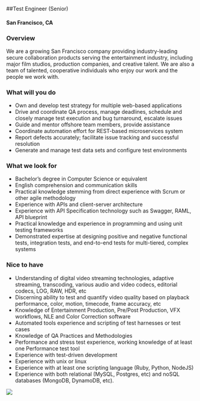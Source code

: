 ##Test Engineer (Senior)
#### San Francisco, CA

### Overview
We are a growing San Francisco company providing industry-leading secure collaboration products
serving the entertainment industry, including major film studios, production companies, and creative talent. We are also a team of talented, cooperative individuals who enjoy our work and the people we work with.

### What will you do
+ Own and develop test strategy for multiple web-based applications
+ Drive and coordinate QA process, manage deadlines, schedule and closely manage test execution and bug turnaround, escalate issues
+ Guide and mentor offshore team members, provide assistance
+ Coordinate automation effort for REST-based microservices system
+ Report defects accurately; facilitate issue tracking and successful resolution
+ Generate and manage test data sets and configure test environments

### What we look for
+ Bachelor’s degree in Computer Science or equivalent
+ English comprehension and communication skills
+ Practical knowledge stemming from direct experience with Scrum or other agile methodology
+ Experience with APIs and client-server architecture
+ Experience with API Specification technology such as Swagger, RAML, API blueprint
+ Practical knowledge and experience in programming and using unit testing frameworks
+ Demonstrated expertise at designing positive and negative functional tests, integration tests, and end-to-end tests for multi-tiered, complex systems

### Nice to have
+ Understanding of digital video streaming technologies, adaptive streaming, transcoding, various audio and video codecs, editorial codecs, LOG, RAW, HDR, etc
+ Discerning ability to test and quantify video quality based on playback performance, color, motion, timecode, frame accuracy, etc
+ Knowledge of Entertainment Production, Pre/Post Production, VFX workflows, NLE and Color Correction software
+ Automated tools experience and scripting of test harnesses or test cases
+ Knowledge of QA Practices and Methodologies
+ Performance and stress test experience, working knowledge of at least one Performance test tool
+ Experience with test-driven development
+ Experience with unix or linux
+ Experience with at least one scripting language (Ruby, Python, NodeJS)
 + Experience with both relational (MySQL, Postgres, etc) and noSQL databases (MongoDB, DynamoDB, etc).



[<img src='https://dabuttonfactory.com/button.png?t=Apply&f=Calibri-Bold&ts=24&tc=fff&tshs=1&tshc=000&hp=20&vp=8&c=5&bgt=gradient&bgc=3d85c6&ebgc=073763'>](https://letsrockit.co/users/auth/github?job_id=uelyifn5c3rlbxm-test-engineer-senior)
